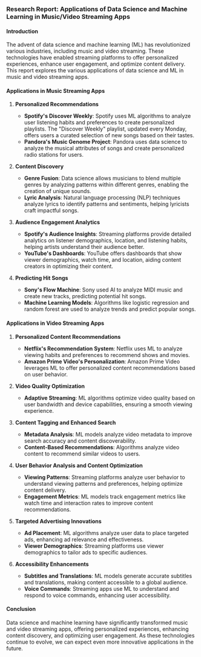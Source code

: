 ### Research Report: Applications of Data Science and Machine Learning in Music/Video Streaming Apps

#### Introduction
The advent of data science and machine learning (ML) has revolutionized various industries, including music and video streaming. These technologies have enabled streaming platforms to offer personalized experiences, enhance user engagement, and optimize content delivery. This report explores the various applications of data science and ML in music and video streaming apps.

#### Applications in Music Streaming Apps

1. **Personalized Recommendations**
   - **Spotify's Discover Weekly**: Spotify uses ML algorithms to analyze user listening habits and preferences to create personalized playlists. The "Discover Weekly" playlist, updated every Monday, offers users a curated selection of new songs based on their tastes.
   - **Pandora's Music Genome Project**: Pandora uses data science to analyze the musical attributes of songs and create personalized radio stations for users.

2. **Content Discovery**
   - **Genre Fusion**: Data science allows musicians to blend multiple genres by analyzing patterns within different genres, enabling the creation of unique sounds.
   - **Lyric Analysis**: Natural language processing (NLP) techniques analyze lyrics to identify patterns and sentiments, helping lyricists craft impactful songs.

3. **Audience Engagement Analytics**
   - **Spotify's Audience Insights**: Streaming platforms provide detailed analytics on listener demographics, location, and listening habits, helping artists understand their audience better.
   - **YouTube's Dashboards**: YouTube offers dashboards that show viewer demographics, watch time, and location, aiding content creators in optimizing their content.

4. **Predicting Hit Songs**
   - **Sony's Flow Machine**: Sony used AI to analyze MIDI music and create new tracks, predicting potential hit songs.
   - **Machine Learning Models**: Algorithms like logistic regression and random forest are used to analyze trends and predict popular songs.

#### Applications in Video Streaming Apps

1. **Personalized Content Recommendations**
   - **Netflix's Recommendation System**: Netflix uses ML to analyze viewing habits and preferences to recommend shows and movies.
   - **Amazon Prime Video's Personalization**: Amazon Prime Video leverages ML to offer personalized content recommendations based on user behavior.

2. **Video Quality Optimization**
   - **Adaptive Streaming**: ML algorithms optimize video quality based on user bandwidth and device capabilities, ensuring a smooth viewing experience.

3. **Content Tagging and Enhanced Search**
   - **Metadata Analysis**: ML models analyze video metadata to improve search accuracy and content discoverability.
   - **Content-Based Recommendations**: Algorithms analyze video content to recommend similar videos to users.

4. **User Behavior Analysis and Content Optimization**
   - **Viewing Patterns**: Streaming platforms analyze user behavior to understand viewing patterns and preferences, helping optimize content delivery.
   - **Engagement Metrics**: ML models track engagement metrics like watch time and interaction rates to improve content recommendations.

5. **Targeted Advertising Innovations**
   - **Ad Placement**: ML algorithms analyze user data to place targeted ads, enhancing ad relevance and effectiveness.
   - **Viewer Demographics**: Streaming platforms use viewer demographics to tailor ads to specific audiences.

6. **Accessibility Enhancements**
   - **Subtitles and Translations**: ML models generate accurate subtitles and translations, making content accessible to a global audience.
   - **Voice Commands**: Streaming apps use ML to understand and respond to voice commands, enhancing user accessibility.

#### Conclusion
Data science and machine learning have significantly transformed music and video streaming apps, offering personalized experiences, enhancing content discovery, and optimizing user engagement. As these technologies continue to evolve, we can expect even more innovative applications in the future.


